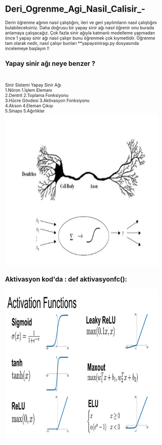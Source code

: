 # Deri_Ogrenme_Agi_Nasil_Calisir_-
Derin öğrenme ağının nasıl çalıştığını, ileri ve geri yayılımların nasıl çalıştığını bulabileceksiniz.
Daha doğrusu bir yapay sinir ağı nasıl öğrenir onu burada anlamaya çalışacağız. Çok fazla sinir ağıyla katmanlı modelleme yapmadan önce 1 yapay sinir ağı nasıl çalışır bunu öğrenmek çok kıymetlidir. Öğrenme tam olarak nedir, nasıl çalışır  bunları **yapaysiniragı.py   dosyasında incelemeye başlayın !!

## Yapay sinir ağı neye benzer ?
<br>

Sinir Sistemi	Yapay Sinir Ağı
<br>
1.Nöron	1.İşlem Elemanı
<br>
2.Dentrit	2.Toplama Fonksiyonu
<br>
3.Hücre Gövdesi	3.Aktivasyon Fonksiyonu
<br>
4.Akson	4.Eleman Çıkışı
<br>
5.Sinaps	5.Ağırlıklar
<br>
<img width="900" height="500" src="https://github.com/Karaca12/Deri_Ogrenme_Agi_Nasil_Calisir_-/blob/main/sinirag%C4%B11.jpg">



## Aktivasyon  kod'da : def aktivasyonfc():
<img align="left" width="900" height="500" src="https://github.com/Karaca12/Deri_Ogrenme_Agi_Nasil_Calisir_-/blob/main/aktivasyon%20fonksiyonu.png">
